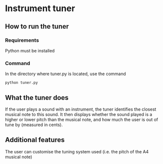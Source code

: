 # Instrument tuner

## How to run the tuner

### Requirements
Python must be installed

### Command
In the directory where tuner.py is located, use the command
```
python tuner.py
```

## What the tuner does

If the user plays a sound with an instrument, the tuner identifies the closest musical note to this sound. It then displays whether the sound played is a higher or lower pitch than the musical note, and how much the user is out of tune by (measured in cents). 

## Additional features

The user can customise the tuning system used (i.e. the pitch of the A4 musical note)
